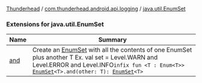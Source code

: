 [Thunderhead](../../index.md) / [com.thunderhead.android.api.logging](../index.md) / [java.util.EnumSet](./index.md)

### Extensions for java.util.EnumSet

| Name | Summary |
|---|---|
| [and](and.md) | Create an [EnumSet](https://whatever/java/util/EnumSet.html) with all the contents of one EnumSet plus another T Ex. val set = Level.WARN and Level.ERROR and Level.INFO`infix fun <T : Enum<T>> `[`EnumSet`](https://whatever/java/util/EnumSet.html)`<T>.and(other: T): `[`EnumSet`](https://whatever/java/util/EnumSet.html)`<T>` |
